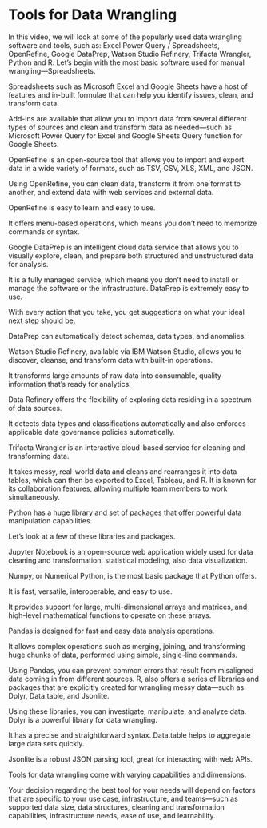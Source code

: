 # Tools for Data Wrangling

In this video, we will look at some of the popularly used data wrangling software and tools, such as: Excel Power Query / Spreadsheets, OpenRefine, Google DataPrep, Watson Studio Refinery, Trifacta Wrangler, Python and R. Let’s begin with the most basic software used for manual wrangling—Spreadsheets. 

Spreadsheets such as Microsoft Excel and Google Sheets have a host of features and in-built formulae that can help you identify issues, clean, and transform data. 

Add-ins are available that allow you to import data from several different types of sources and clean and transform data as needed—such as Microsoft Power Query for Excel and Google Sheets Query function for Google Sheets. 

OpenRefine is an open-source tool that allows you to import and export data in a wide variety of formats, such as TSV, CSV, XLS, XML, and JSON. 

Using OpenRefine, you can clean data, transform it from one format to another, and extend data with web services and external data. 

OpenRefine is easy to learn and easy to use. 

It offers menu-based operations, which means you don’t need to memorize commands or syntax. 

Google DataPrep is an intelligent cloud data service that allows you to visually explore, clean, and prepare both structured and unstructured data for analysis. 

It is a fully managed service, which means you don’t need to install or manage the software or the infrastructure. DataPrep is extremely easy to use. 

With every action that you take, you get suggestions on what your ideal next step should be. 

DataPrep can automatically detect schemas, data types, and anomalies.

 Watson Studio Refinery, available via IBM Watson Studio, allows you to discover, cleanse, and transform data with built-in operations. 
 
 It transforms large amounts of raw data into consumable, quality information that’s ready for analytics. 
 
 Data Refinery offers the flexibility of exploring data residing in a spectrum of data sources. 
 
 It detects data types and classifications automatically and also enforces applicable data governance policies automatically.
 
  Trifacta Wrangler is an interactive cloud-based service for cleaning and transforming data.
 
 It takes messy, real-world data and cleans and rearranges it into data tables, which can then be exported to Excel, Tableau, and R. It is known for its collaboration features, allowing multiple team members to work simultaneously. 
 
 Python has a huge library and set of packages that offer powerful data manipulation capabilities. 
 
 Let’s look at a few of these libraries and packages. 
 
 Jupyter Notebook is an open-source web application widely used for data cleaning and transformation, statistical modeling, also data visualization. 
 
 Numpy, or Numerical Python, is the most basic package that Python offers. 
 
 It is fast, versatile, interoperable, and easy to use. 
 
 It provides support for large, multi-dimensional arrays and matrices, and high-level mathematical functions to operate on these arrays. 
 
 Pandas is designed for fast and easy data analysis operations. 
 
 It allows complex operations such as merging, joining, and transforming huge chunks of data, performed using simple, single-line commands. 
 
 Using Pandas, you can prevent common errors that result from misaligned data coming in from different sources. R, also offers a series of libraries and packages that are explicitly created for wrangling messy data—such as Dplyr, Data.table, and Jsonlite.
 
  Using these libraries, you can investigate, manipulate, and analyze data. Dplyr is a powerful library for data wrangling. 
  
  It has a precise and straightforward syntax. Data.table helps to aggregate large data sets quickly. 
  
  Jsonlite is a robust JSON parsing tool, great for interacting with web APIs. 
  
  Tools for data wrangling come with varying capabilities and dimensions. 
  
  Your decision regarding the best tool for your needs will depend on factors that are specific to your use case, infrastructure, and teams—such as supported data size, data structures, cleaning and transformation capabilities, infrastructure needs, ease of use, and learnability.
